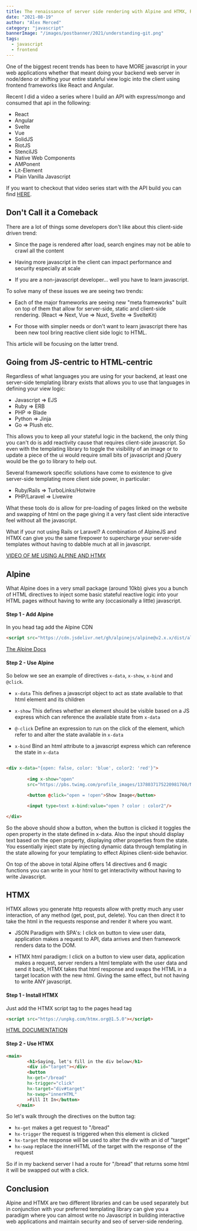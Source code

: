 ```yaml
---
title: The renaissance of server side rendering with Alpine and HTMX, Reactivity with Minimal JS
date: "2021-08-19"
author: "Alex Merced"
category: "javascript"
bannerImage: "/images/postbanner/2021/understanding-git.png"
tags:
  - javascript
  - frontend
---
```


One of the biggest recent trends has been to have MORE javascript in your web applications whether that meant doing your backend web server in node/deno or shifting your entire stateful view logic into the client using frontend frameworks like React and Angular.

Recent I did a video a series where I build an API with express/mongo and consumed that api in the following:
- React
- Angular
- Svelte
- Vue
- SolidJS
- RiotJS
- StencilJS
- Native Web Components
- AMPonent
- Lit-Element
- Plain Vanilla Javascript

If you want to checkout that video series start with the API build you can find [HERE](https://youtu.be/tAjfO5hIzY8).

## Don't Call it a Comeback

There are a lot of things some developers don't like about this client-side driven trend:

- Since the page is rendered after load, search engines may not be able to crawl all the content

- Having more javascript in the client can impact performance and security especially at scale

- If you are a non-javascript developer... well you have to learn javascript.

To solve many of these issues we are seeing two trends:

- Each of the major frameworks are seeing new "meta frameworks" built on top of them that allow for server-side, static and client-side rendering. (React => Next, Vue => Nuxt, Svelte => SvelteKit)

- For those with simpler needs or don't want to learn javascript there has been new tool bring reactive client side logic to HTML.

This article will be focusing on the latter trend.

## Going from JS-centric to HTML-centric

Regardless of what languages you are using for your backend, at least one server-side templating library exists that allows you to use that languages in defining your view logic:

- Javascript => EJS
- Ruby => ERB
- PHP => Blade
- Python => Jinja
- Go => Plush
etc.

This allows you to keep all your stateful logic in the backend, the only thing you can't do is add reactivity cause that requires client-side javascript. So even with the templating library to toggle the visibility of an image or to update a piece of the ui would require small bits of javascript and jQuery would be the go to library to help out.

Several framework specific solutions have come to existence to give server-side templating more client side power, in particular:

- Ruby/Rails => TurboLinks/Hotwire
- PHP/Laravel => Livewire

What these tools do is allow for pre-loading of pages linked on the website and swapping of html on the page giving it a very fast client side interactive feel without all the javascript.

What if your not using Rails or Laravel? A combination of AlpineJS and HTMX can give you the same firepower to supercharge your server-side templates without having to dabble much at all in javascript.

[VIDEO OF ME USING ALPINE AND HTMX](https://youtu.be/LiwcdDfnJMc)

## Alpine

What Alpine does in a very small package (around 10kb) gives you a bunch of HTML directives to inject some basic stateful reactive logic into your HTML pages without having to write any (occasionally a little) javascript.

#### Step 1 - Add Alpine

In you head tag add the Alpine CDN

```html
<script src="https://cdn.jsdelivr.net/gh/alpinejs/alpine@v2.x.x/dist/alpine.min.js" defer></script>
```

[The Alpine Docs](https://github.com/alpinejs/alpine/tree/v2.8.2#x-bind)

#### Step 2 - Use Alpine

So below we see an example of directives `x-data`, `x-show`, `x-bind` and `@click`.

- `x-data` This defines a javascript object to act as state available to that html element and its children

- `x-show` This defines whether an element should be visible based on a JS express which can reference the available state from `x-data`

- `@-click` Define an expression to run on the click of the element, which refer to and alter the state available in `x-data`

- `x-bind` Bind an html attribute to a javascript express which can reference the state in `x-data`

```html

<div x-data="{open: false, color: 'blue', color2: 'red'}">
        
        <img x-show="open" 
        src="https://pbs.twimg.com/profile_images/1378037175220981760/NqJolFmD_400x400.jpg">

        <button @click="open = !open">Show Image</button>

        <input type=text x-bind:value="open ? color : color2"/>

</div>

```

So the above should show a button, when the button is clicked it toggles the open property in the state defined in x-data. Also the input should display text based on the open property, displaying other properties from the state. You essentially inject state by injecting dynamic data through templating in the state allowing for your templating to effect Alpines client-side behavior.

On top of the above in total Alpine offers 14 directives and 6 magic functions you can write in your html to get interactivity without having to write Javascript.

## HTMX

HTMX allows you generate http requests allow with pretty much any user interaction, of any method (get, post, put, delete). You can then direct it to take the html in the requests response and render it where you want.

- JSON Paradigm with SPA's: I click on button to view user data, application makes a request to API, data arrives and then framework renders data to the DOM.

- HTMX html paradigm: I click on a button to view user data, application makes a request, server renders a html template with the user data and send it back, HTMX takes that html response and swaps the HTML in a target location with the new html. Giving the same effect, but not having to write ANY javascript.

#### Step 1 - Install HTMX

Just add the HTMX script tag to the pages head tag

```html
<script src="https://unpkg.com/htmx.org@1.5.0"></script>
```

[HTML DOCUMENTATION](https://htmx.org/)

#### Step 2 - Use HTMX

```html
<main>
        <h1>Saying, let's fill in the div below</h1>
        <div id="target"></div>
        <button 
        hx-get="/bread" 
        hx-trigger="click"
        hx-target="div#target"
        hx-swap="innerHTML"
        >Fill It In</button>
    </main>
```

So let's walk through the directives on the button tag:

- `hx-get` makes a get request to "/bread"
- `hx-trigger` the request is triggered when this element is clicked
- `hx-target` the response will be used to alter the div with an id of "target"
- `hx-swap` replace the innerHTML of the target with the response of the request

So if in my backend server I had a route for "/bread" that returns some html it will be swapped out with a click.

## Conclusion

Alpine and HTMX are two different libraries and can be used separately but in conjunction with your preferred templating library can give you a paradigm where you can almost write no Javascript in building interactive web applications and maintain security and seo of server-side rendering.